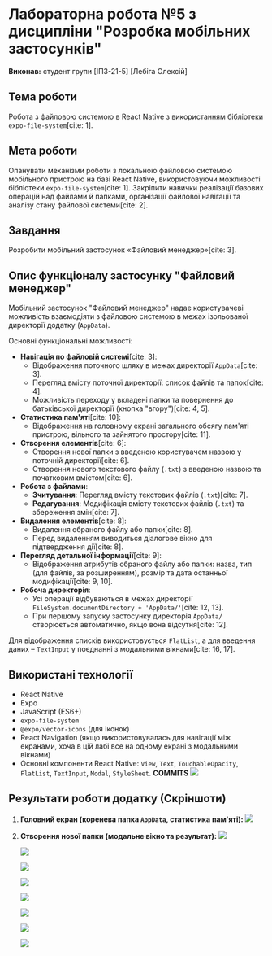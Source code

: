 # Лабораторна робота №5 з дисципліни "Розробка мобільних застосунків"

**Виконав:** студент групи [ІПЗ-21-5] [Лебіга Олексій]

## Тема роботи
Робота з файловою системою в React Native з використанням бібліотеки `expo-file-system`[cite: 1].

## Мета роботи
Опанувати механізми роботи з локальною файловою системою мобільного пристрою на базі React Native, використовуючи можливості бібліотеки `expo-file-system`[cite: 1]. Закріпити навички реалізації базових операцій над файлами й папками, організації файлової навігації та аналізу стану файлової системи[cite: 2].

## Завдання
Розробити мобільний застосунок «Файловий менеджер»[cite: 3].

## Опис функціоналу застосунку "Файловий менеджер"
Мобільний застосунок "Файловий менеджер" надає користувачеві можливість взаємодіяти з файловою системою в межах ізольованої директорії додатку (`AppData`).

Основні функціональні можливості:

* **Навігація по файловій системі**[cite: 3]:
    * Відображення поточного шляху в межах директорії `AppData`[cite: 3].
    * Перегляд вмісту поточної директорії: список файлів та папок[cite: 4].
    * Можливість переходу у вкладені папки та повернення до батьківської директорії (кнопка "вгору")[cite: 4, 5].
* **Статистика пам'яті**[cite: 10]:
    * Відображення на головному екрані загального обсягу пам'яті пристрою, вільного та зайнятого простору[cite: 11].
* **Створення елементів**[cite: 6]:
    * Створення нової папки з введеною користувачем назвою у поточній директорії[cite: 6].
    * Створення нового текстового файлу (`.txt`) з введеною назвою та початковим вмістом[cite: 6].
* **Робота з файлами**:
    * **Зчитування**: Перегляд вмісту текстових файлів (`.txt`)[cite: 7].
    * **Редагування**: Модифікація вмісту текстових файлів (`.txt`) та збереження змін[cite: 7].
* **Видалення елементів**[cite: 8]:
    * Видалення обраного файлу або папки[cite: 8].
    * Перед видаленням виводиться діалогове вікно для підтвердження дії[cite: 8].
* **Перегляд детальної інформації**[cite: 9]:
    * Відображення атрибутів обраного файлу або папки: назва, тип (для файлів, за розширенням), розмір та дата останньої модифікації[cite: 9, 10].
* **Робоча директорія**:
    * Усі операції відбуваються в межах директорії `FileSystem.documentDirectory + 'AppData/'`[cite: 12, 13].
    * При першому запуску застосунку директорія `AppData/` створюється автоматично, якщо вона відсутня[cite: 12].

Для відображення списків використовується `FlatList`, а для введення даних – `TextInput` у поєднанні з модальними вікнами[cite: 16, 17].

## Використані технології
* React Native
* Expo
* JavaScript (ES6+)
* `expo-file-system`
* `@expo/vector-icons` (для іконок)
* React Navigation (якщо використовувалась для навігації між екранами, хоча в цій лабі все на одному екрані з модальними вікнами)
* Основні компоненти React Native: `View`, `Text`, `TouchableOpacity`, `FlatList`, `TextInput`, `Modal`, `StyleSheet`.
**COMMITS**
![](screenshots/20.jpg)

## Результати роботи додатку (Скріншоти)

1.  **Головний екран (коренева папка `AppData`, статистика пам'яті):**
    ![](screenshots/1.jpg)
2.  **Створення нової папки (модальне вікно та результат):**
    ![](screenshots/2.jpg)

    ![](screenshots/3.jpg)

    ![](screenshots/4.jpg)

    ![](screenshots/5.jpg)

    ![](screenshots/6.jpg)

    ![](screenshots/7.jpg)

    ![](screenshots/8.jpg)

    ![](screenshots/9.jpg)